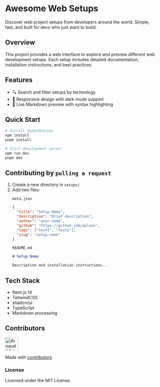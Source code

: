 # Awesome Web Setups

Discover web project setups from developers around the world. Simple, fast, and built for devs who just want to build.

## Overview

This project provides a web interface to explore and preview different web development setups. Each setup includes detailed documentation, installation instructions, and best practices.

## Features

- 🔍 Search and filter setups by technology
- 📱 Responsive design with dark mode support
- 📖 Live Markdown preview with syntax highlighting

## Quick Start

```bash
# Install dependencies
npm install
pnpm install

# Start development server
npm run dev
pnpm dev
```

## Contributing by `pulling a request`

1. Create a new directory in `setups/`
2. Add two files:
   ```
   meta.json
   ```
   ```json
   {
     "title": "Setup Name",
     "description": "Brief description",
     "author": "your-name",
     "github": "https://github.com/aploon",
     "tags": ["tech1", "tech2"],
     "slug": "setup-name"
   }
   ```
   ```
   README.md
   ```
   ```markdown
   # Setup Name
   
   Description and installation instructions...
   ```

## Tech Stack

- Next.js 14
- TailwindCSS
- shadcn/ui
- TypeScript
- Markdown processing

## Contributors

<a href="https://github.com/aploon" title="Arnaud ADJOVI">
    <img src="https://avatars.githubusercontent.com/u/69767160?v=4" width="42;" alt="Arnaud ADJOVI"/>
</a>

Made with [contributors](https://github.com/aploon/github-action-contributors).

### License

Licensed under the MIT License.